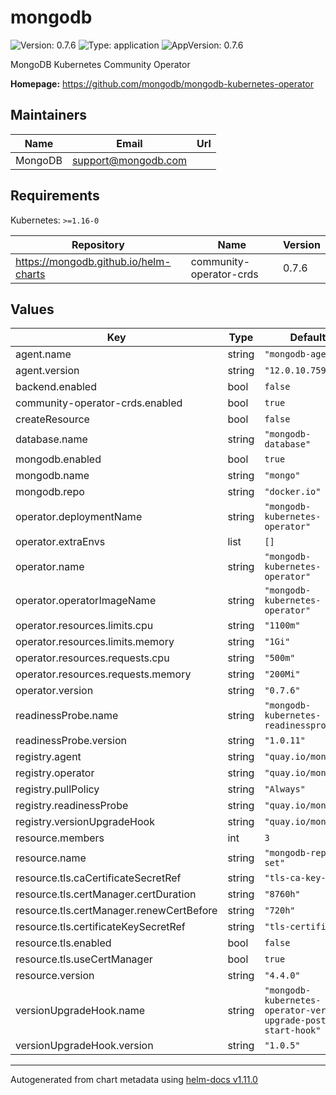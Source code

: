 # mongodb

![Version: 0.7.6](https://img.shields.io/badge/Version-0.7.6-informational?style=flat-square) ![Type: application](https://img.shields.io/badge/Type-application-informational?style=flat-square) ![AppVersion: 0.7.6](https://img.shields.io/badge/AppVersion-0.7.6-informational?style=flat-square)

MongoDB Kubernetes Community Operator

**Homepage:** <https://github.com/mongodb/mongodb-kubernetes-operator>

## Maintainers

| Name | Email | Url |
| ---- | ------ | --- |
| MongoDB | <support@mongodb.com> |  |

## Requirements

Kubernetes: `>=1.16-0`

| Repository | Name | Version |
|------------|------|---------|
| https://mongodb.github.io/helm-charts | community-operator-crds | 0.7.6 |

## Values

| Key | Type | Default | Description |
|-----|------|---------|-------------|
| agent.name | string | `"mongodb-agent"` |  |
| agent.version | string | `"12.0.10.7591-1"` |  |
| backend.enabled | bool | `false` |  |
| community-operator-crds.enabled | bool | `true` |  |
| createResource | bool | `false` |  |
| database.name | string | `"mongodb-database"` |  |
| mongodb.enabled | bool | `true` |  |
| mongodb.name | string | `"mongo"` |  |
| mongodb.repo | string | `"docker.io"` |  |
| operator.deploymentName | string | `"mongodb-kubernetes-operator"` |  |
| operator.extraEnvs | list | `[]` |  |
| operator.name | string | `"mongodb-kubernetes-operator"` |  |
| operator.operatorImageName | string | `"mongodb-kubernetes-operator"` |  |
| operator.resources.limits.cpu | string | `"1100m"` |  |
| operator.resources.limits.memory | string | `"1Gi"` |  |
| operator.resources.requests.cpu | string | `"500m"` |  |
| operator.resources.requests.memory | string | `"200Mi"` |  |
| operator.version | string | `"0.7.6"` |  |
| readinessProbe.name | string | `"mongodb-kubernetes-readinessprobe"` |  |
| readinessProbe.version | string | `"1.0.11"` |  |
| registry.agent | string | `"quay.io/mongodb"` |  |
| registry.operator | string | `"quay.io/mongodb"` |  |
| registry.pullPolicy | string | `"Always"` |  |
| registry.readinessProbe | string | `"quay.io/mongodb"` |  |
| registry.versionUpgradeHook | string | `"quay.io/mongodb"` |  |
| resource.members | int | `3` |  |
| resource.name | string | `"mongodb-replica-set"` |  |
| resource.tls.caCertificateSecretRef | string | `"tls-ca-key-pair"` |  |
| resource.tls.certManager.certDuration | string | `"8760h"` |  |
| resource.tls.certManager.renewCertBefore | string | `"720h"` |  |
| resource.tls.certificateKeySecretRef | string | `"tls-certificate"` |  |
| resource.tls.enabled | bool | `false` |  |
| resource.tls.useCertManager | bool | `true` |  |
| resource.version | string | `"4.4.0"` |  |
| versionUpgradeHook.name | string | `"mongodb-kubernetes-operator-version-upgrade-post-start-hook"` |  |
| versionUpgradeHook.version | string | `"1.0.5"` |  |

----------------------------------------------
Autogenerated from chart metadata using [helm-docs v1.11.0](https://github.com/norwoodj/helm-docs/releases/v1.11.0)
